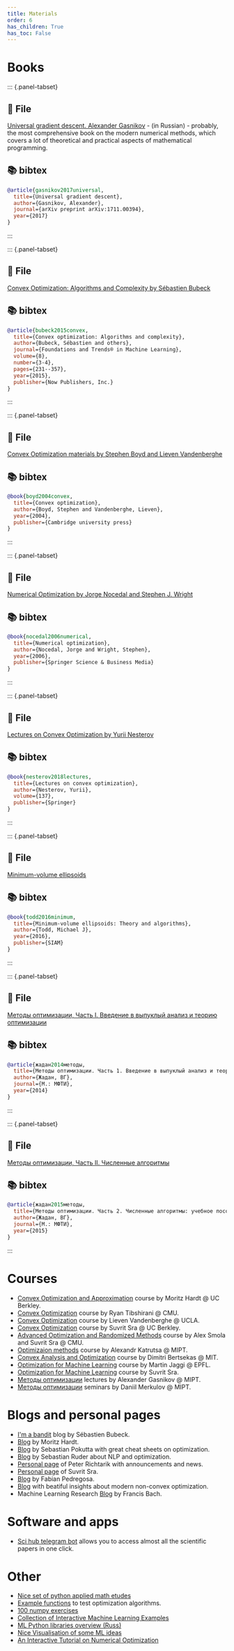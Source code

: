 ```yaml
---
title: Materials
order: 6
has_children: True
has_toc: False
---
```


# Books

::: {.panel-tabset}

## 📝 File 
[Universal gradient descent. Alexander Gasnikov](https://arxiv.org/ftp/arxiv/papers/1711/1711.00394.pdf) - (in Russian) - probably, the most comprehensive book on the modern numerical methods, which covers a lot of theoretical and practical aspects of mathematical programming.

## 📚 bibtex
```bibtex
@article{gasnikov2017universal,
  title={Universal gradient descent},
  author={Gasnikov, Alexander},
  journal={arXiv preprint arXiv:1711.00394},
  year={2017}
}
```
:::

::: {.panel-tabset}

## 📝 File
[Convex Optimization: Algorithms and Complexity by Sébastien Bubeck](https://arxiv.org/pdf/1405.4980.pdf)

## 📚 bibtex
```bibtex
@article{bubeck2015convex,
  title={Convex optimization: Algorithms and complexity},
  author={Bubeck, Sébastien and others},
  journal={Foundations and Trends® in Machine Learning},
  volume={8},
  number={3-4},
  pages={231--357},
  year={2015},
  publisher={Now Publishers, Inc.}
}
```
:::

::: {.panel-tabset}

## 📝 File 
[Convex Optimization materials by Stephen Boyd and Lieven Vandenberghe](https://web.stanford.edu/~boyd/cvxbook/)

## 📚 bibtex
```bibtex
@book{boyd2004convex,
  title={Convex optimization},
  author={Boyd, Stephen and Vandenberghe, Lieven},
  year={2004},
  publisher={Cambridge university press}
}
```
:::

::: {.panel-tabset}

## 📝 File 
[Numerical Optimization by Jorge Nocedal and Stephen J. Wright](/assets/files/NumericalOptimization.pdf)

## 📚 bibtex
```bibtex
@book{nocedal2006numerical,
  title={Numerical optimization},
  author={Nocedal, Jorge and Wright, Stephen},
  year={2006},
  publisher={Springer Science & Business Media}
}
```
:::

::: {.panel-tabset}

## 📝 File 
[Lectures on Convex Optimization by Yurii Nesterov](/assets/files/Nesterov_the_best.pdf)

## 📚 bibtex
```bibtex
@book{nesterov2018lectures,
  title={Lectures on convex optimization},
  author={Nesterov, Yurii},
  volume={137},
  publisher={Springer}
}
```
:::

::: {.panel-tabset}

## 📝 File 
[Minimum-volume ellipsoids](/assets/files/MVE_book.pdf)

## 📚 bibtex
```bibtex
@book{todd2016minimum,
  title={Minimum-volume ellipsoids: Theory and algorithms},
  author={Todd, Michael J},
  year={2016},
  publisher={SIAM}
}
```
:::

::: {.panel-tabset}

## 📝 File 
[Методы оптимизации, Часть I. Введение в выпуклый анализ и теорию оптимизации](/assets/files/Zhadan_1.pdf)

## 📚 bibtex
```bibtex
@article{жадан2014методы,
  title={Методы оптимизации. Часть 1. Введение в выпуклый анализ и теорию оптимизации: учебное пособие},
  author={Жадан, ВГ},
  journal={М.: МФТИ},
  year={2014}
}
```
:::

::: {.panel-tabset}

## 📝 File 
[Методы оптимизации, Часть II. Численные алгоритмы](/assets/files/Zhadan_2.pdf)

## 📚 bibtex
```bibtex
@article{жадан2015методы,
  title={Методы оптимизации. Часть 2. Численные алгоритмы: учебное пособие},
  author={Жадан, ВГ},
  journal={М.: МФТИ},
  year={2015}
}
```
:::

# Courses

* [Convex Optimization and Approximation](https://ee227c.github.io/) course by Moritz Hardt @ UC Berkley.
* [Convex Optimization](http://www.stat.cmu.edu/~ryantibs/convexopt/) course by Ryan Tibshirani @ CMU.
* [Convex Optimization](http://www.seas.ucla.edu/~vandenbe/ee236b/ee236b.html) course by Lieven Vandenberghe @ UCLA.
* [Convex Optimization](https://optml.mit.edu/teach/ee227a/index.html) course by Suvrit Sra @ UC Berkley.
* [Advanced Optimization and Randomized Methods](https://www.cs.cmu.edu/~suvrit/teach/aopt.html) course by Alex Smola and Suvrit Sra @ CMU.
* [Optimizaion methods](https://github.com/amkatrutsa/MIPT-Opt) course by Alexandr Katrutsa @ MIPT.
* [Convex Analysis and Optimization](https://ocw.mit.edu/courses/electrical-engineering-and-computer-science/6-253-convex-analysis-and-optimization-spring-2012/) course by Dimitri Bertsekas @ MIT.
* [Optimization for Machine Learning](https://github.com/epfml/OptML_course) course by Martin Jaggi @ EPFL.
* [Optimization for Machine Learning](http://optml.mit.edu/teach/6881/) course by Suvrit Sra.
* [Методы оптимизации](https://opt.mipt.ru) lectures by Alexander Gasnikov @ MIPT.
* [Методы оптимизации](https://mipt21.fmin.xyz) seminars by Daniil Merkulov @ MIPT.


# Blogs and personal pages

* [I'm a bandit](https://blogs.princeton.edu/imabandit/) blog by Sébastien Bubeck.
* [Blog](http://blog.mrtz.org/) by Moritz Hardt.
* [Blog](http://www.pokutta.com/blog/) by Sebastian Pokutta with great cheat sheets on optimization.
* [Blog](http://ruder.io/) by Sebastian Ruder about NLP and optimization.
* [Personal page](https://richtarik.org/) of Peter Richtarik with announcements and news.
* [Personal page](http://suvrit.de) of Suvrit Sra.
* [Blog](http://fa.bianp.net/) by Fabian Pedregosa.
* [Blog](http://www.offconvex.org/) with beatiful insights about modern non-convex optimization.
* Machine Learning Research [Blog](https://francisbach.com/) by Francis Bach.

# Software and apps

* [Sci hub telegram bot](https://teleg.one/scihubot) allows you to access almost all the scientific papers in one click.

# Other

* [Nice set of python applied math etudes](https://www.numerical-tours.com/python/)
* [Example functions](https://www.sfu.ca/~ssurjano/optimization.html) to test optimization algorithms.
* [100 numpy exercises](https://github.com/rougier/numpy-100/blob/master/100_Numpy_exercises.ipynb)
* [Collection of Interactive Machine Learning Examples](https://research.google.com/seedbank/)
* [ML Python libraries overview (Russ)](https://neerc.ifmo.ru/wiki/index.php?title=Обзор_библиотек_для_машинного_обучения_на_Python)
* [Nice Visualisation of some ML ideas](http://www.r2d3.us/)
* [An Interactive Tutorial on Numerical Optimization](http://www.benfrederickson.com/numerical-optimization/)